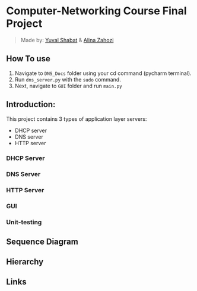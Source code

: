 # Computer-Networking Course Final Project
>Made by: [Yuval Shabat](https://github.com/yuvili) & [Alina Zahozi](https://github.com/AlinaZahozi)

## How To use
1. Navigate to ``DNS_Docs`` folder using your cd command (pycharm terminal).
2. Run ```dns_server.py``` with the `sudo` command.
3. Next, navigate to ``GUI`` folder and run ```main.py```

## Introduction:
This project contains 3 types of application layer servers:
- DHCP server
- DNS server
- HTTP server

### DHCP Server

### DNS Server

### HTTP Server

### GUI

### Unit-testing

## Sequence Diagram

## Hierarchy

## Links
